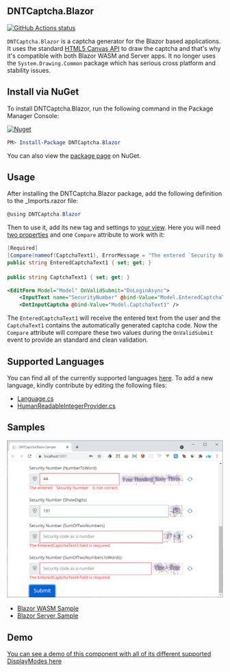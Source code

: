 ﻿## DNTCaptcha.Blazor

<p align="left">
  <a href="https://github.com/VahidN/DNTCaptcha.Blazor">
     <img alt="GitHub Actions status" src="https://github.com/VahidN/DNTCaptcha.Blazor/workflows/.NET%20Core%20Build/badge.svg">
  </a>
</p>

`DNTCaptcha.Blazor` is a captcha generator for the Blazor based applications. It uses the standard [HTML5 Canvas API](https://developer.mozilla.org/en-US/docs/Web/API/Canvas_API) to draw the captcha and that's why it's compatible with both Blazor WASM and Server apps. It no longer uses the `System.Drawing.Common` package which has serious cross platform and stability issues.

## Install via NuGet

To install DNTCaptcha.Blazor, run the following command in the Package Manager Console:

[![Nuget](https://img.shields.io/nuget/v/DNTCaptcha.Blazor)](https://github.com/VahidN/DNTCaptcha.Blazor)

```powershell
PM> Install-Package DNTCaptcha.Blazor
```

You can also view the [package page](http://www.nuget.org/packages/DNTCaptcha.Blazor/) on NuGet.

## Usage

After installing the DNTCaptcha.Blazor package, add the following definition to the \_Imports.razor file:

```csharp
@using DNTCaptcha.Blazor
```

Then to use it, add its new tag and settings to [your view](src/DNTCaptcha.Blazor.WasmSample/Client/Pages/Components/Login.razor).
Here you will need [two properties](src/DNTCaptcha.Blazor.WasmSample/Shared/ViewModels/LoginViewModel.cs) and one `Compare` attribute to work with it:

```csharp
[Required]
[Compare(nameof(CaptchaText1), ErrorMessage = "The entered `Security Number` is not correct.")]
public string EnteredCaptchaText1 { set; get; }

public string CaptchaText1 { set; get; }
```

```xml
<EditForm Model="Model" OnValidSubmit="DoLoginAsync">
    <InputText name="SecurityNumber" @bind-Value="Model.EnteredCaptchaText1" />
    <DntInputCaptcha @bind-Value="Model.CaptchaText1" />
```

The `EnteredCaptchaText1` will receive the entered text from the user and the `CaptchaText1` contains the automatically generated captcha code.
Now the `Compare` attribute will compare these two values during the `OnValidSubmit` event to provide an standard and clean validation.

## Supported Languages

You can find all of the currently supported languages [here](src/DNTCaptcha.Blazor/Contracts/NumberToWordLanguage.cs).
To add a new language, kindly contribute by editing the following files:

- [Language.cs](src/DNTCaptcha.Blazor/Contracts/NumberToWordLanguage.cs)
- [HumanReadableIntegerProvider.cs](src/DNTCaptcha.Blazor/Providers/HumanReadableIntegerProvider.cs)

## Samples

![DNTCaptcha.Blazor](src/DNTCaptcha.Blazor.WasmSample/DntInputCaptcha.png)

- [Blazor WASM Sample](src/DNTCaptcha.Blazor.WasmSample/)
- [Blazor Server Sample](src/DNTCaptcha.Blazor.ServerSample/)

## Demo

[You can see a demo of this component with all of its different supported DisplayModes here](https://vahidn.github.io/DNTCaptcha.Blazor)
